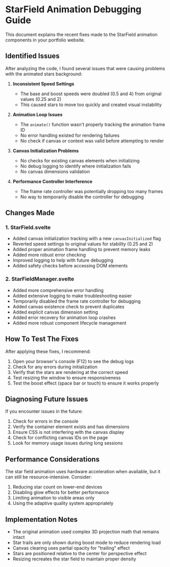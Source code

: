 # StarField Animation Debugging Guide

This document explains the recent fixes made to the StarField animation components in your portfolio website.

## Identified Issues

After analyzing the code, I found several issues that were causing problems with the animated stars background:

1. **Inconsistent Speed Settings**
   - The base and boost speeds were doubled (0.5 and 4) from original values (0.25 and 2)
   - This caused stars to move too quickly and created visual instability

2. **Animation Loop Issues**
   - The `animate()` function wasn't properly tracking the animation frame ID
   - No error handling existed for rendering failures
   - No check if canvas or context was valid before attempting to render

3. **Canvas Initialization Problems**
   - No checks for existing canvas elements when initializing
   - No debug logging to identify where initialization fails
   - No canvas dimensions validation

4. **Performance Controller Interference**
   - The frame rate controller was potentially dropping too many frames
   - No way to temporarily disable the controller for debugging

## Changes Made

### 1. StarField.svelte

- Added canvas initialization tracking with a new `canvasInitialized` flag
- Reverted speed settings to original values for stability (0.25 and 2)
- Added proper animation frame handling to prevent memory leaks
- Added more robust error checking
- Improved logging to help with future debugging
- Added safety checks before accessing DOM elements

### 2. StarFieldManager.svelte

- Added more comprehensive error handling
- Added extensive logging to make troubleshooting easier
- Temporarily disabled the frame rate controller for debugging
- Added canvas existence check to prevent duplicates
- Added explicit canvas dimension setting
- Added error recovery for animation loop crashes
- Added more robust component lifecycle management

## How To Test The Fixes

After applying these fixes, I recommend:

1. Open your browser's console (F12) to see the debug logs
2. Check for any errors during initialization
3. Verify that the stars are rendering at the correct speed
4. Test resizing the window to ensure responsiveness
5. Test the boost effect (space bar or touch) to ensure it works properly

## Diagnosing Future Issues

If you encounter issues in the future:

1. Check for errors in the console
2. Verify the container element exists and has dimensions
3. Ensure CSS is not interfering with the canvas display
4. Check for conflicting canvas IDs on the page
5. Look for memory usage issues during long sessions

## Performance Considerations

The star field animation uses hardware acceleration when available, but it can still be resource-intensive. Consider:

1. Reducing star count on lower-end devices
2. Disabling glow effects for better performance
3. Limiting animation to visible areas only
4. Using the adaptive quality system appropriately

## Implementation Notes

- The original animation used complex 3D projection math that remains intact
- Star trails are only shown during boost mode to reduce rendering load
- Canvas clearing uses partial opacity for "trailing" effect
- Stars are positioned relative to the center for perspective effect
- Resizing recreates the star field to maintain proper density
